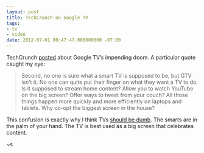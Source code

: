 ```yaml
---
layout: post
title: TechCrunch on Google TV
tags:
- tv
- video
date: 2012-07-01 00:47:47.000000000 -07:00
---
```

<p>TechCrunch <a href="http://techcrunch.com/2012/06/28/googles-tv-strategy-is-doomed/">posted</a>
about Google TV&rsquo;s impending doom.  A particular quote caught my eye:</p>

<blockquote class="posterous_medium_quote"><p>Second, no one is sure what a smart TV is supposed to be, but GTV isn’t it. No one can quite put their finger on what they want a TV to do. Is it supposed to stream home content? Allow you to watch YouTube on the big screen? Offer ways to tweet from your couch? All those things happen more quickly and more efficiently on laptops and tablets. Why co-opt the biggest screen in the house?</p></blockquote>

<p>This confusion is exactly why I think TVs <a href="http://blog.brokenrobotllc.com/dumb-tvs-are-the-future">should be
dumb</a>.  The
smarts are in the palm of your hand.  The TV is best used as a big
screen that celebrates content.</p>

<p>~s</p>
